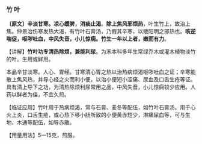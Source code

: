 ### 竹 叶   

**〔原文〕辛淡甘寒。凉心缓脾，消痰止渴**。**除上焦风邪烦热**，叶生竹上，故治上焦。仲景治伤寒发热大渴，有竹叶石膏汤，乃假其辛寒，以散阳明之邪热也。**咳逆喘促，呕哕吐血，中风失音，小儿惊痫。竹生一年以上者，嫩而有力**。

【讲解】**竹叶功专清热除烦，兼能利尿**。为禾本科多年生常绿乔木或灌木植物淡竹的叶。生用或鲜用。

本品辛甘淡寒。人心、胃经。甘寒清心胃之热以治热病烦渴呕哕吐血之证；辛寒能散上焦风热，并导心经之火而利小便，以治小便短小涩痛、尿血及口舌生疮等证。具有清上导下之功，为清热除烦利尿常用之品，中风失音，小儿惊痫较少应用。人药以鲜者为佳，不宜久煎。

【临证应用】竹叶用于热病烦渴，常与石膏、麦冬等配伍，如竹叶石膏汤。用于心火上炎，口舌生疮，或心热下移小肠所致的小便黄赤短少，淋痛尿血等，可与生地、木通等配伍，如导赤散。

【用量用法】5—15克，煎服。
